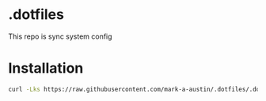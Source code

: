 # .dotfiles
This repo is sync system config

# Installation
```zsh
curl -Lks https://raw.githubusercontent.com/mark-a-austin/.dotfiles/.dotfiles/install | /bin/zsh
```
